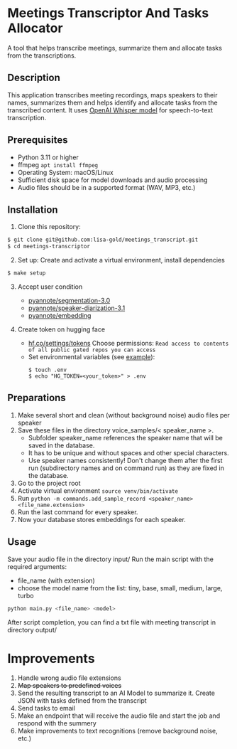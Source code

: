 # Meetings Transcriptor And Tasks Allocator

A tool that helps transcribe meetings, summarize them and allocate tasks from the transcriptions.

## Description

This application transcribes meeting recordings, maps speakers to their names, summarizes them and helps identify and allocate tasks from the transcribed content. 
It uses [OpenAI Whisper model](https://github.com/openai/whisper) for speech-to-text transcription.

## Prerequisites

- Python 3.11 or higher
- ffmpeg `apt install ffmpeg`
- Operating System: macOS/Linux
- Sufficient disk space for model downloads and audio processing
- Audio files should be in a supported format (WAV, MP3, etc.)


## Installation

1. Clone this repository:
```bash
$ git clone git@github.com:lisa-gold/meetings_transcript.git
$ cd meetings-transcriptor
```

2. Set up: Create and activate a virtual environment, install dependencies
```bash
$ make setup
```

3. Accept user condition
   - [pyannote/segmentation-3.0](https://huggingface.co/pyannote/segmentation-3.0)
   - [pyannote/speaker-diarization-3.1](https://huggingface.co/pyannote/speaker-diarization-3.1)
   - [pyannote/embedding](https://huggingface.co/pyannote/embedding)

4. Create token on hugging face
   - [hf.co/settings/tokens](https://huggingface.co/settings) Choose permissions: `Read access to contents of all public gated repos you can access`
   - Set environmental variables (see [example](.env.example)):
     ```
     $ touch .env
     $ echo "HG_TOKEN=<your_token>" > .env
     ```

## Preparations
1. Make several short and clean (without background noise) audio files per speaker
2. Save these files in the directory voice_samples/< speaker_name >. 
   - Subfolder speaker_name references the speaker name that will be saved in the database. 
   - It has to be unique and without spaces and other special characters.
   - Use speaker names consistently! Don't change them after the first run (subdirectory names and on command run) as they are fixed in the database.
3. Go to the project root
4. Activate virtual environment `source venv/bin/activate`
5. Run `python -m commands.add_sample_record <speaker_name> <file_name.extension>`
6. Run the last command for every speaker.
7. Now your database stores embeddings for each speaker.

## Usage
Save your audio file in the directory input/
Run the main script with the required arguments:
- file_name (with extension)
- choose the model name from the list: tiny, base, small, medium, large, turbo

```bash
python main.py <file_name> <model>
```

After script completion, you can find a txt file with meeting transcript in directory output/

# Improvements
1. Handle wrong audio file extensions
2. ~~Map speakers to predefined voices~~
3. Send the resulting transcript to an AI Model to summarize it. Create JSON with tasks defined from the transcript
4. Send tasks to email
5. Make an endpoint that will receive the audio file and start the job and respond with the summery
6. Make improvements to text recognitions (remove background noise, etc.)
